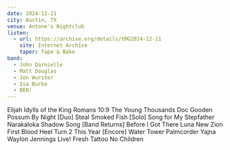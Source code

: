 ```yaml
---
date: 2024-12-11 
city: Austin, TX
venue: Antone's Nightclub
listen:
  - url: https://archive.org/details/tMG2024-12-11
    site: Internet Archive
    taper: Tape & Bake
band:
  - John Darnielle
  - Matt Douglas
  - Jon Wurster
  - Isa Burke
  - BEN!
---
```

Elijah
Idylls of the King
Romans 10:9
The Young Thousands
Doc Gooden
Possum By Night
[Duo]
Steal Smoked Fish
[Solo]
Song for My Stepfather
Narakaloka
Shadow Song
[Band Returns]
Before I Got There
Luna
New Zion
First Blood
Heel Turn 2
This Year
[Encore]
Water Tower
Palmcorder Yajna
Waylon Jennings Live!
Fresh Tattoo
No Children
